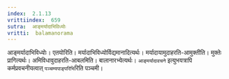 ```yaml
---
index:  2.1.13
vrittiindex:  659
sutra:  आङ्मर्यादाभिविध्योः
vritti:  balamanorama 
---
```


आङ्मर्यादाभिविध्योः। एतयोरिति। मर्यादाभिविध्योर्विद्यमानादित्यर्थः। मर्यादायामुदाहरति-आमुक्तीति। मुक्तेः प्रागित्यर्थः। अमिविधावुदाहरति-आबलमिति। बालानारभ्येत्यर्थः। `आङ्मर्यादावचने` इत्युभयत्रापि कर्मप्रवचनीयत्वात् `पञ्चम्यपाङ्परिभि`रिति पञ्चमी। 

